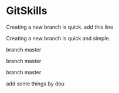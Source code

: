 # GitSkills
Creating a new branch is quick.
add this line

Creating a new branch is quick and simple.

branch master

branch master

branch master

add some things by dou